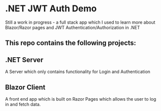 # .NET JWT Auth Demo

Still a work in progress - a full stack app which I used to learn more about Blazor/Razor pages and JWT Authentication/Authorization in .NET

## This repo contains the following projects:

## .NET Server
A Server which only contains functionality for Login and Authentication

## Blazor Client
A front end app which is built on Razor Pages which allows the user to log in and fetch data.
